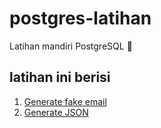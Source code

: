 # postgres-latihan
Latihan mandiri PostgreSQL :rocket:


## latihan ini berisi

1. [Generate fake email](./1.generate-fake-email.sql)
2. [Generate JSON](./2.generate-json.sql)
